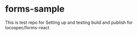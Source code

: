 # forms-sample

This is test repo for Setting up and testing build and publish for locospec/forms-react

